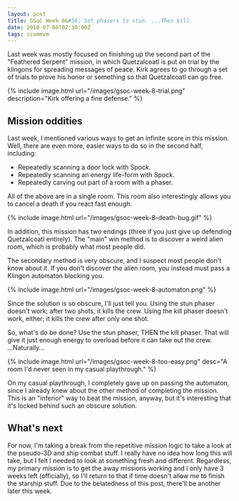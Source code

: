 ```yaml
---
layout: post
title: GSoC Week 8&#58; Set phasers to stun. ...Then kill.
date: 2018-07-06T02:30:00Z
tags: scummvm
---
```


Last week was mostly focused on finishing up the second part of the "Feathered Serpent"
mission, in which Quetzalcoatl is put on trial by the klingons for spreading messages of
peace. Kirk agrees to go through a set of trials to prove his honor or something so that
Quetzalcoatl can go free.

{% include image.html url="/images/gsoc-week-8-trial.png" description="Kirk offering a fine defense." %}

## Mission oddities

Last week, I mentioned various ways to get an infinite score in this mission. Well, there
are even more, easier ways to do so in the second half, including:

* Repeatedly scanning a door lock with Spock.
* Repeatedly scanning an energy life-form with Spock.
* Repeatedly carving out part of a room with a phaser.

All of the above are in a single room. This room also interestingly allows you to cancel
a death if you react fast enough.

{% include image.html url="/images/gsoc-week-8-death-bug.gif" %}

In addition, this mission has two endings (three if you just give up defending
Quetzalcoatl entirely). The "main" win method is to discover a weird alien room, which is
probably what most people did.

The secondary method is very obscure, and I suspect most people don't know about it. If
you don't discover the alien room, you instead must pass a Klingon automaton blocking you.

{% include image.html url="/images/gsoc-week-8-automaton.png" %}

Since the solution is so obscure, I'll just tell you. Using the stun phaser doesn't work;
after two shots, it kills the crew. Using the kill phaser doesn't work, either; it kills
the crew after only one shot.

So, what's do be done? Use the stun phaser, THEN the kill phaser. That will give it just
enough energy to overload before it can take out the crew. ...Naturally...

{% include image.html url="/images/gsoc-week-8-too-easy.png" desc="A room I'd never seen in my casual playthrough." %}

On my casual playthrough, I completely gave up on passing the automaton, since I already
knew about the other method of completing the mission. This is an "inferior" way to
beat the mission, anyway, but it's interesting that it's locked behind such an obscure
solution.

## What's next

For now, I'm taking a break from the repetitive mission logic to take a look at the
pseudo-3D and ship combat stuff. I really have no idea how long this will take, but I felt
I needed to look at something fresh and different. Regardless, my primary mission is to
get the away missions working and I only have 3 weeks left (officially), so I'll return to
that if time doesn't allow me to finish the starship stuff. Due to the belatedness of this
post, there'll be another later this week.
